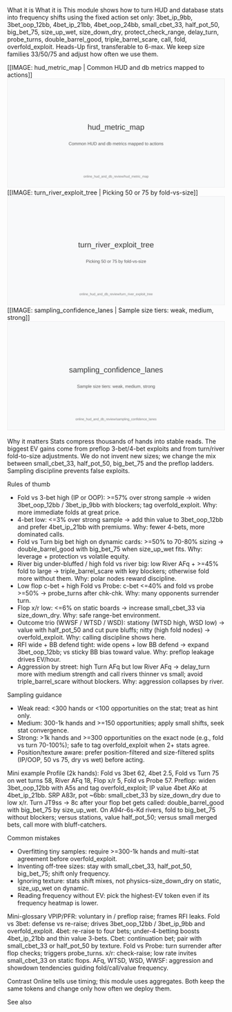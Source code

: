 What it is
What it is
This module shows how to turn HUD and database stats into frequency shifts using the fixed action set only: 3bet_ip_9bb, 3bet_oop_12bb, 4bet_ip_21bb, 4bet_oop_24bb, small_cbet_33, half_pot_50, big_bet_75, size_up_wet, size_down_dry, protect_check_range, delay_turn, probe_turns, double_barrel_good, triple_barrel_scare, call, fold, overfold_exploit. Heads-Up first, transferable to 6-max. We keep size families 33/50/75 and adjust how often we use them.

[[IMAGE: hud_metric_map | Common HUD and db metrics mapped to actions]]
![Common HUD and db metrics mapped to actions](images/hud_metric_map.svg)
[[IMAGE: turn_river_exploit_tree | Picking 50 or 75 by fold-vs-size]]
![Picking 50 or 75 by fold-vs-size](images/turn_river_exploit_tree.svg)
[[IMAGE: sampling_confidence_lanes | Sample size tiers: weak, medium, strong]]
![Sample size tiers: weak, medium, strong](images/sampling_confidence_lanes.svg)

Why it matters
Stats compress thousands of hands into stable reads. The biggest EV gains come from preflop 3-bet/4-bet exploits and from turn/river fold-to-size adjustments. We do not invent new sizes; we change the mix between small_cbet_33, half_pot_50, big_bet_75 and the preflop ladders. Sampling discipline prevents false exploits.

Rules of thumb
- Fold vs 3-bet high (IP or OOP): >=57% over strong sample -> widen 3bet_oop_12bb / 3bet_ip_9bb with blockers; tag overfold_exploit. Why: more immediate folds at great price.
- 4-bet low: <=3% over strong sample -> add thin value to 3bet_oop_12bb and prefer 4bet_ip_21bb with premiums. Why: fewer 4-bets, more dominated calls.
- Fold vs Turn big bet high on dynamic cards: >=50% to 70-80% sizing -> double_barrel_good with big_bet_75 when size_up_wet fits. Why: leverage + protection vs volatile equity.
- River big under-bluffed / high fold vs river big: low River AFq + >=45% fold to large -> triple_barrel_scare with key blockers; otherwise fold more without them. Why: polar nodes reward discipline.
- Low flop c-bet + high Fold vs Probe: c-bet <=40% and fold vs probe >=50% -> probe_turns after chk-chk. Why: many opponents surrender turn.
- Flop x/r low: <=6% on static boards -> increase small_cbet_33 via size_down_dry. Why: safe range-bet environment.
- Outcome trio (WWSF / WTSD / WSD): stationy (WTSD high, WSD low) -> value with half_pot_50 and cut pure bluffs; nitty (high fold nodes) -> overfold_exploit. Why: calling discipline shows here.
- RFI wide + BB defend tight: wide opens + low BB defend -> expand 3bet_oop_12bb; vs sticky BB bias toward value. Why: preflop leakage drives EV/hour.
- Aggression by street: high Turn AFq but low River AFq -> delay_turn more with medium strength and call rivers thinner vs small; avoid triple_barrel_scare without blockers. Why: aggression collapses by river.

Sampling guidance
- Weak read: <300 hands or <100 opportunities on the stat; treat as hint only.
- Medium: 300-1k hands and >=150 opportunities; apply small shifts, seek stat convergence.
- Strong: >1k hands and >=300 opportunities on the exact node (e.g., fold vs turn 70-100%); safe to tag overfold_exploit when 2+ stats agree.
- Position/texture aware: prefer position-filtered and size-filtered splits (IP/OOP, 50 vs 75, dry vs wet) before acting.

Mini example
Profile (2k hands): Fold vs 3bet 62, 4bet 2.5, Fold vs Turn 75 on wet turns 58, River AFq 18, Flop x/r 5, Fold vs Probe 57. 
Preflop: widen 3bet_oop_12bb with A5s and tag overfold_exploit; IP value 4bet AKo at 4bet_ip_21bb. 
SRP A83r, pot ~6bb: small_cbet_33 by size_down_dry due to low x/r. 
Turn JT9ss -> 8c after your flop bet gets called: double_barrel_good with big_bet_75 by size_up_wet. 
On A94r-6s-Kd rivers, fold to big_bet_75 without blockers; versus stations, value half_pot_50; versus small merged bets, call more with bluff-catchers.

Common mistakes
- Overfitting tiny samples: require >=300-1k hands and multi-stat agreement before overfold_exploit.
- Inventing off-tree sizes: stay with small_cbet_33, half_pot_50, big_bet_75; shift only frequency.
- Ignoring texture: stats shift mixes, not physics-size_down_dry on static, size_up_wet on dynamic.
- Reading frequency without EV: pick the highest-EV token even if its frequency heatmap is lower.

Mini-glossary
VPIP/PFR: voluntary in / preflop raise; frames RFI leaks. 
Fold vs 3bet: defense vs re-raise; drives 3bet_oop_12bb / 3bet_ip_9bb and overfold_exploit. 
4bet: re-raise to four bets; under-4-betting boosts 4bet_ip_21bb and thin value 3-bets. 
Cbet: continuation bet; pair with small_cbet_33 or half_pot_50 by texture. 
Fold vs Probe: turn surrender after flop checks; triggers probe_turns. 
x/r: check-raise; low rate invites small_cbet_33 on static flops. 
AFq, WTSD, WSD, WWSF: aggression and showdown tendencies guiding fold/call/value frequency.

Contrast
Online tells use timing; this module uses aggregates. Both keep the same tokens and change only how often we deploy them.

See also